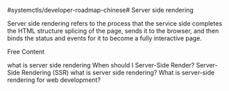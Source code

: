 #systemctls/developer-roadmap-chinese# Server side rendering 

Server side rendering refers to the process that the service side completes the HTML structure splicing of the page, sends it to the browser, and then binds the status and events for it to become a fully interactive page.

<ResourceGroupTitle>Free Content</ResourceGroupTitle>


<BadgeLink colorScheme='blue' badgeText='Read' href='https://www.educative.io/answers/what-is-server-side-rendering'>what is server side rendering</BadgeLink>
<BadgeLink colorScheme='blue' badgeText='Read' href='https://medium.com/@mbleigh/when-should-i-server-side-render-c2a383ff2d0f'>When should I Server-Side Render?</BadgeLink>
<BadgeLink colorScheme='blue' badgeText='Read' href='https://vuejs.org/guide/scaling-up/ssr.html'>Server-Side Rendering (SSR)</BadgeLink>
<BadgeLink badgeText='Watch' href='https://www.youtube.com/watch?v=GQzn7XRdzxY'>what is server side rendering?</BadgeLink>
<BadgeLink badgeText='Watch' href='https://www.youtube.com/watch?v=okvg3MRAPs0'>What is server-side rendering for web development?</BadgeLink>
